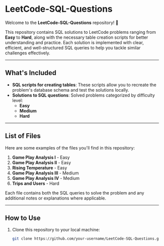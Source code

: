 # LeetCode-SQL-Questions

Welcome to the **LeetCode-SQL-Questions** repository! 🎯  

This repository contains SQL solutions to LeetCode problems ranging from **Easy** to **Hard**, along with the necessary table creation scripts for better understanding and practice. Each solution is implemented with clear, efficient, and well-structured SQL queries to help you tackle similar challenges effectively.

---

## **What's Included**
- **SQL scripts for creating tables**: These scripts allow you to recreate the problem's database schema and test the solutions locally.
- **Solutions to SQL questions**: Solved problems categorized by difficulty level:
  - **Easy**
  - **Medium**
  - **Hard**

---

## **List of Files**

Here are some examples of the files you'll find in this repository:

1. **Game Play Analysis I** - Easy  
2. **Game Play Analysis II** - Easy  
3. **Rising Temperature** - Easy  
4. **Game Play Analysis III** - Medium  
5. **Game Play Analysis IV** - Medium  
6. **Trips and Users** - Hard  

Each file contains both the SQL queries to solve the problem and any additional notes or explanations where applicable.

---

## **How to Use**
1. Clone this repository to your local machine:
   ```bash
   git clone https://github.com/your-username/LeetCode-SQL-Questions.git
